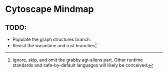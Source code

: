 # Cytoscape Mindmap

## TODO:

- Populate the graph structures branch.
- Revisit the wasmtime and rust branches[^1].

[^1]: Ignore, skip, and omit the grabby agi-aliens part. Other runtime standards and safe-by-default languages will likely be conceived.

